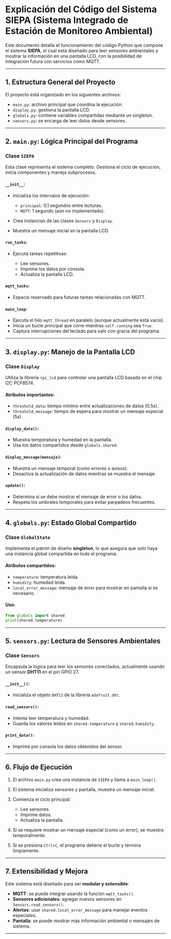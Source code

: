 # Explicación del Código del Sistema SIEPA (Sistema Integrado de Estación de Monitoreo Ambiental)

Este documento detalla el funcionamiento del código Python que compone el sistema **SIEPA**, el cual está diseñado para leer sensores ambientales y mostrar la información en una pantalla LCD, con la posibilidad de integración futura con servicios como MQTT.

---

## 1. Estructura General del Proyecto

El proyecto está organizado en los siguientes archivos:

* `main.py`: archivo principal que coordina la ejecución.
* `display.py`: gestiona la pantalla LCD.
* `globals.py`: contiene variables compartidas mediante un singleton.
* `sensors.py`: se encarga de leer datos desde sensores.

---

## 2. `main.py`: Lógica Principal del Programa

### Clase `SIEPA`

Esta clase representa el sistema completo. Gestiona el ciclo de ejecución, inicia componentes y maneja subprocesos.

#### `__init__`:

* Inicializa los intervalos de ejecución:

  * `principal`: 0.1 segundos entre lecturas.
  * `MQTT`: 1 segundo (aún no implementado).
* Crea instancias de las clases `Sensors` y `Display`.
* Muestra un mensaje inicial en la pantalla LCD.

#### `run_tasks`:

* Ejecuta tareas repetitivas:

  * Lee sensores.
  * Imprime los datos por consola.
  * Actualiza la pantalla LCD.

#### `mqtt_tasks`:

* Espacio reservado para futuras tareas relacionadas con MQTT.

#### `main_loop`:

* Ejecuta el hilo `mqtt_thread` en paralelo (aunque actualmente está vacío).
* Inicia un bucle principal que corre mientras `self.running` sea `True`.
* Captura interrupciones del teclado para salir con gracia del programa.

---

## 3. `display.py`: Manejo de la Pantalla LCD

### Clase `Display`

Utiliza la librería `rpi_lcd` para controlar una pantalla LCD basada en el chip I2C PCF8574.

#### Atributos importantes:

* `threshold_data`: tiempo mínimo entre actualizaciones de datos (0.5s).
* `threshold_message`: tiempo de espera para mostrar un mensaje especial (5s).

#### `display_data()`:

* Muestra temperatura y humedad en la pantalla.
* Usa los datos compartidos desde `globals.shared`.

#### `display_message(mensaje)`:

* Muestra un mensaje temporal (como errores o avisos).
* Desactiva la actualización de datos mientras se muestra el mensaje.

#### `update()`:

* Determina si se debe mostrar el mensaje de error o los datos.
* Respeta los umbrales temporales para evitar parpadeos frecuentes.

---

## 4. `globals.py`: Estado Global Compartido

### Clase `GlobalState`

Implementa el patrón de diseño **singleton**, lo que asegura que solo haya una instancia global compartida en todo el programa.

#### Atributos compartidos:

* `temperature`: temperatura leída.
* `humidity`: humedad leída.
* `local_error_message`: mensaje de error para mostrar en pantalla si es necesario.

#### Uso:

```python
from globals import shared
print(shared.temperature)
```

---

## 5. `sensors.py`: Lectura de Sensores Ambientales

### Clase `Sensors`

Encapsula la lógica para leer los sensores conectados, actualmente usando un sensor **DHT11** en el pin GPIO 27.

#### `__init__()`:

* Inicializa el objeto `DHT11` de la librería `adafruit_dht`.

#### `read_sensors()`:

* Intenta leer temperatura y humedad.
* Guarda los valores leídos en `shared.temperature` y `shared.humidity`.

#### `print_data()`:

* Imprime por consola los datos obtenidos del sensor.

---

## 6. Flujo de Ejecución

1. El archivo `main.py` crea una instancia de `SIEPA` y llama a `main_loop()`.
2. El sistema inicializa sensores y pantalla, muestra un mensaje inicial.
3. Comienza el ciclo principal:

   * Lee sensores.
   * Imprime datos.
   * Actualiza la pantalla.
4. Si se requiere mostrar un mensaje especial (como un error), se muestra temporalmente.
5. Si se presiona `Ctrl+C`, el programa detiene el bucle y termina limpiamente.

---

## 7. Extensibilidad y Mejora

Este sistema está diseñado para ser **modular y extensible**:

* **MQTT**: se puede integrar usando la función `mqtt_tasks()`.
* **Sensores adicionales**: agregar nuevos sensores en `Sensors.read_sensors()`.
* **Alertas**: usar `shared.local_error_message` para manejar eventos especiales.
* **Pantalla**: se puede mostrar más información ambiental o mensajes de sistema.

---
